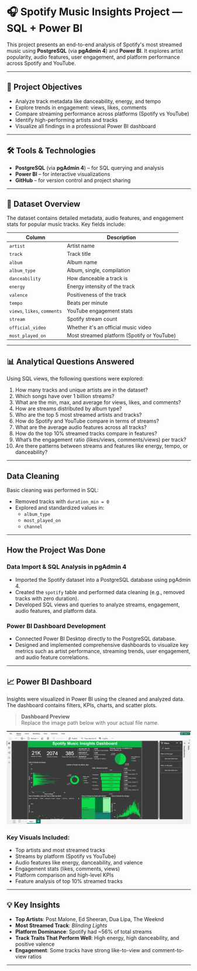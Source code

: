 # 🎧 Spotify Music Insights Project — SQL + Power BI

This project presents an end-to-end analysis of Spotify's most streamed music using **PostgreSQL** (via **pgAdmin 4**) and **Power BI**. It explores artist popularity, audio features, user engagement, and platform performance across Spotify and YouTube.

---

## 📌 Project Objectives

-  Analyze track metadata like danceability, energy, and tempo  
-  Explore trends in engagement: views, likes, comments  
-  Compare streaming performance across platforms (Spotify vs YouTube)  
-  Identify high-performing artists and tracks  
-  Visualize all findings in a professional Power BI dashboard  

---

## 🛠 Tools & Technologies

-  **PostgreSQL** (via **pgAdmin 4**) – for SQL querying and analysis  
-  **Power BI** – for interactive visualizations  
-  **GitHub** – for version control and project sharing  

---

## 📁 Dataset Overview

The dataset contains detailed metadata, audio features, and engagement stats for popular music tracks. Key fields include:

| Column              | Description                          |
|---------------------|------------------------------------|
| `artist`            | Artist name                        |
| `track`             | Track title                       |
| `album`             | Album name                        |
| `album_type`        | Album, single, compilation        |
| `danceability`      | How danceable a track is          |
| `energy`            | Energy intensity of the track     |
| `valence`           | Positiveness of the track         |
| `tempo`             | Beats per minute                  |
| `views`, `likes`, `comments` | YouTube engagement stats   |
| `stream`            | Spotify stream count              |
| `official_video`    | Whether it's an official music video |
| `most_played_on`    | Most streamed platform (Spotify or YouTube) |

---

## 📊 Analytical Questions Answered

Using SQL views, the following questions were explored:

1.  How many tracks and unique artists are in the dataset?  
2.  Which songs have over 1 billion streams?  
3.  What are the min, max, and average for views, likes, and comments?  
4.  How are streams distributed by album type?  
5.  Who are the top 5 most streamed artists and tracks?  
6.  How do Spotify and YouTube compare in terms of streams?  
7.  What are the average audio features across all tracks?  
8.  How do the top 10% streamed tracks compare in features?  
9.  What’s the engagement ratio (likes/views, comments/views) per track?  
10.  Are there patterns between streams and features like energy, tempo, or danceability?

---

##  Data Cleaning

Basic cleaning was performed in SQL:

- Removed tracks with `duration_min = 0`  
- Explored and standardized values in:  
  - `album_type`  
  - `most_played_on`  
  - `channel`

---

## How the Project Was Done

### Data Import & SQL Analysis in pgAdmin 4

- Imported the Spotify dataset into a PostgreSQL database using pgAdmin 4.  
- Created the `spotify` table and performed data cleaning (e.g., removed tracks with zero duration).  
- Developed SQL views and queries to analyze streams, engagement, audio features, and platform data.

### Power BI Dashboard Development

- Connected Power BI Desktop directly to the PostgreSQL database.  
- Designed and implemented comprehensive dashboards to visualize key metrics such as artist performance, streaming trends, user engagement, and audio feature correlations.

---

## 📈 Power BI Dashboard

Insights were visualized in Power BI using the cleaned and analyzed data. The dashboard contains filters, KPIs, charts, and scatter plots.

>  **Dashboard Preview**  
> Replace the image path below with your actual file name.

![Power BI Dashboard](spotify_pic.png)

### Key Visuals Included:

- Top artists and most streamed tracks  
- Streams by platform (Spotify vs YouTube)  
- Audio features like energy, danceability, and valence  
- Engagement stats (likes, comments, views)  
- Platform comparison and high-level KPIs  
- Feature analysis of top 10% streamed tracks

---

## 💡 Key Insights

- **Top Artists**: Post Malone, Ed Sheeran, Dua Lipa, The Weeknd  
- **Most Streamed Track**: *Blinding Lights*  
- **Platform Dominance**: Spotify had ~56% of total streams  
- **Track Traits That Perform Well**: High energy, high danceability, and positive valence  
- **Engagement**: Some tracks have strong like-to-view and comment-to-view ratios  

---

